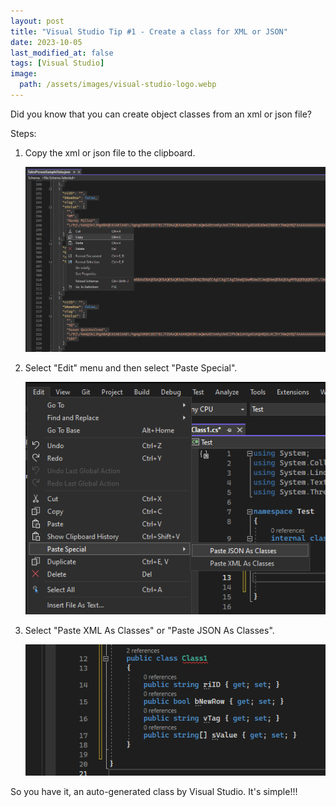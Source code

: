 ```yaml
---
layout: post
title: "Visual Studio Tip #1 - Create a class for XML or JSON"
date: 2023-10-05
last_modified_at: false
tags: [Visual Studio]
image:
  path: /assets/images/visual-studio-logo.webp
---
```


Did you know that you can create object classes from an xml or json file?

Steps:

1. Copy the xml or json file to the clipboard.

    ![Copy to clipboard](/assets/2023/10/05/CopyToClipboard.png)

2. Select "Edit" menu and then select "Paste Special".

    ![Paste special](/assets/2023/10/05/PasteSpecial.png)

3. Select "Paste XML As Classes" or "Paste JSON As Classes".

    ![Result](/assets/2023/10/05/Result.png)

So you have it, an auto-generated class by Visual Studio. It's simple!!!
